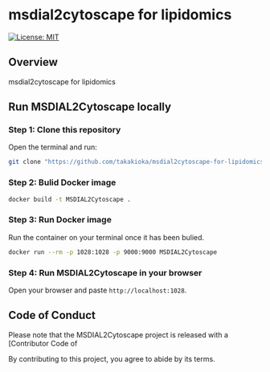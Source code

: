 # msdial2cytoscape for lipidomics

<!-- badges: start -->
[![License: MIT](https://img.shields.io/badge/License-MIT-yellow.svg)](https://opensource.org/licenses/MIT)


<!-- badges: end -->

## Overview

msdial2cytoscape for lipidomics



## Run MSDIAL2Cytoscape locally

### Step 1: Clone this repository

Open the terminal and run:

``` bash
git clone "https://github.com/takakioka/msdial2cytoscape-for-lipidomics"
```

### Step 2: Bulid Docker image

``` bash
docker build -t MSDIAL2Cytoscape .
```

### Step 3: Run Docker image

Run the container on your terminal once it has been bulied.

``` bash
docker run --rm -p 1028:1028 -p 9000:9000 MSDIAL2Cytoscape
```

### Step 4: Run MSDIAL2Cytoscape in your browser

Open your browser and paste `http://localhost:1028`. 

## Code of Conduct

Please note that the MSDIAL2Cytoscape project is released with a [Contributor
Code of

By contributing to this project, you agree to abide by its terms.

